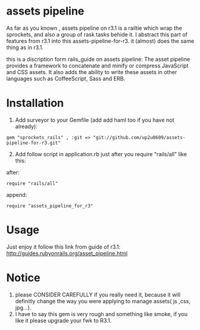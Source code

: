 # assets pipeline
As far as you known , assets pipeline on r3.1 is a railtie which wrap the sprockets, and also a group of rask tasks behide it. I abstract this part of features from r3.1 into this assets-pipeline-for-r3. it (almost) does the same thing as in r3.1.

this is a discription form rails_guide on assets pipeline:
The asset pipeline provides a framework to concatenate and minify or compress JavaScript and CSS assets. It also adds the ability to write these assets in other languages such as CoffeeScript, Sass and ERB.

# Installation

1. Add surveyor to your Gemfile (add add haml too if you have not already):

`gem "sprockets_rails" , :git => "git://github.com/up2u0609/assets-pipeline-for-r3.git"`

2. Add follow script in application.rb just after you require "rails/all" like this:

after:

`require "rails/all"`

append:

`require "assets_pipeline_for_r3"`

# Usage
  Just enjoy it follow this link from guide of r3.1: http://guides.rubyonrails.org/asset_pipeline.html

# Notice
  1. please CONSIDER CAREFULLY if you really need it, because it will definitly change the way you were applying to manage assets( js ,css, jpg...).
  2. I have to say this gem is very rough and something like smoke, if you like it please upgrade your fwk to R3.1.

